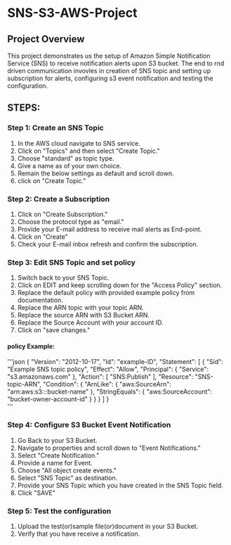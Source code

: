 # SNS-S3-AWS-Project
## Project Overview
This project demonstrates us the setup of Amazon Simple Notification Service (SNS) to receive notification alerts upon S3 bucket. The end to rnd driven communication invovles in creation of SNS topic and setting up subscription for alerts, configuring s3 event notification and testing the configuration.

## STEPS:

### Step 1: Create an SNS Topic
1. In the AWS cloud navigate to SNS service.
2. Click on "Topics" and then select "Create Topic."
3. Choose "standard" as topic type.
4. Give a name as of your own choice.
5. Remain the below settings as default and scroll down.
6. click on "Create Topic."

### Step 2: Create a Subscription 
1. Click on "Create Subscription."
2. Choose the protocol type as "email."
3. Provide your E-mail address to receive mail alerts as End-point.
4. Click on "Create"
5. Check your E-mail inbox refresh and confirm the subscription.

### Step 3: Edit SNS Topic and set policy 
1. Switch back to your SNS Topic.
2. Click on EDIT and keep scrolling down for the "Access Policy" section.
3. Replace the default policy with provided example policy from documentation.
4. Replace the ARN topic with your topic ARN.
5. Replace the source ARN with S3 Bucket ARN.
6. Replace the Source Account with your account ID.
7. Click on "save changes."

#### policy Example:
'''json
{
    "Version": "2012-10-17",
    "Id": "example-ID",
    "Statement": [
        {
            "Sid": "Example SNS topic policy",
            "Effect": "Allow",
            "Principal": {
                "Service": "s3.amazonaws.com"
            },
            "Action": [
                "SNS:Publish"
            ],
            "Resource": "SNS-topic-ARN",
            "Condition": {
                "ArnLike": {
                    "aws:SourceArn": "arn:aws:s3:*:*:bucket-name"
                },
                "StringEquals": {
                    "aws:SourceAccount": "bucket-owner-account-id"
                }
            }
        }
    ]
}                  
'''

### Step 4: Configure S3 Bucket Event Notification
1. Go Back to your S3 Bucket.
2. Navigate to properties and scroll down to "Event Notifications."
3. Select "Create Notification."
4. Provide a name for Event.
5. Choose "All object create events."
6. Select "SNS Topic" as destination.
7. Provide your SNS Topic which you have created in the SNS Topic field.
8. Click "SAVE"

### Step 5: Test the configuration 
1. Upload the test(or)sample file(or)document in your S3 Bucket.
2. Verify that you have receive a notification.
